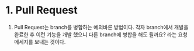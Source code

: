 # 1. Pull Request
1. Pull Request는 branch를 병합하는 예의바른 방법이다. 각자 branch에서 개발을 완료한 후 이런 기능을 개발 했으니 다른 branch에 병합을 해도 될까요? 라는 요청 메세지를 보내는 것이다.